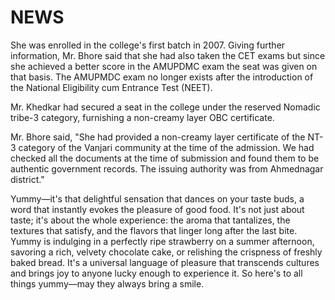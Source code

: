 # NEWS

She was enrolled in the college's first batch in 2007. Giving further information, Mr. Bhore said that she had also taken the CET exams but since she achieved a better score in the AMUPDMC exam the seat was given on that basis. The AMUPMDC exam no longer exists after the introduction of the National Eligibility cum Entrance Test (NEET).

Mr. Khedkar had secured a seat in the college under the reserved Nomadic tribe-3 category, furnishing a non-creamy layer OBC certificate.

Mr. Bhore said, "She had provided a non-creamy layer certificate of the NT-3 category of the Vanjari community at the time of the admission. We had checked all the documents at the time of submission and found them to be authentic government records. The issuing authority was from Ahmednagar district."


Yummy—it's that delightful sensation that dances on your taste buds, a word that instantly evokes the pleasure of good food. It's not just about taste; it's about the whole experience: the aroma that tantalizes, the textures that satisfy, and the flavors that linger long after the last bite. Yummy is indulging in a perfectly ripe strawberry on a summer afternoon, savoring a rich, velvety chocolate cake, or relishing the crispness of freshly baked bread. It's a universal language of pleasure that transcends cultures and brings joy to anyone lucky enough to experience it. So here's to all things yummy—may they always bring a smile.
